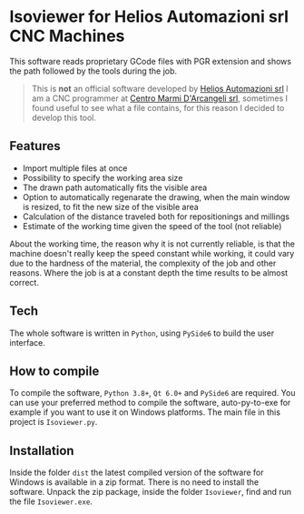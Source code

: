 # Isoviewer for Helios Automazioni srl CNC Machines

This software reads proprietary GCode files with PGR extension and shows the path followed by the tools during the job.

> This is **not** an official software developed by [Helios Automazioni srl](https://www.heliosautomazioni.com/it/home-it.html)
> I am a CNC programmer at [Centro Marmi D'Arcangeli srl](https://www.cmdarcangeli.com), sometimes I found useful to see what a file contains, for this reason I decided to develop this tool.

## Features
- Import multiple files at once
- Possibility to specify the working area size
- The drawn path automatically fits the visible area
- Option to automatically regenarate the drawing, when the main window is resized, to fit the new size of the visible area
- Calculation of the distance traveled both for repositionings and millings
- Estimate of the working time given the speed of the tool (not reliable)

About the working time, the reason why it is not currently reliable, is that the machine doesn't really keep the speed constant while working, it could vary due to the hardness of the material, the complexity of the job and other reasons.
Where the job is at a constant depth the time results to be almost correct. 

## Tech
The whole software is written in `Python`, using `PySide6` to build the user interface.

## How to compile
To compile the software, `Python 3.8+`, `Qt 6.0+` and `PySide6` are required.
You can use your preferred method to compile the software, auto-py-to-exe for example if you want to use it on Windows platforms.
The main file in this project is `Isoviewer.py`.

## Installation
Inside the folder `dist` the latest compiled version of the software for Windows is available in a zip format.
There is no need to install the software.
Unpack the zip package, inside the folder `Isoviewer`, find and run the file `Isoviewer.exe`.